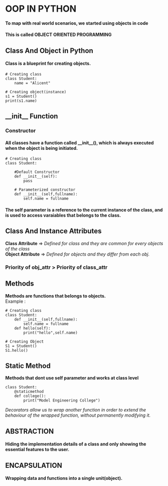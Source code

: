 # OOP IN PYTHON

#### To map with real world scenarios, we started using objects in code

#### This is called OBJECT ORIENTED PROGRAMMING

## Class And Object in Python

#### Class is a blueprint for creating objects.

    # Creating class
    class Student:
        name = "Alicent"

    # Creating object(instance)
    s1 = Student()
    print(s1.name)

## \_\_init\_\_ Function

### Constructor

#### All classes have a function called \_\_init\_\_(), which is always executed when the object is being initiated.

    # Creating class
    class Student:

        #Default Constructor
        def __init__(self):
            pass

        # Parameterized constructor
        def __init__(self,fullname):
            self.name = fullname

#### The self parameter is a reference to the current instance of the class, and is used to access varaiables that belongs to the class.

## Class And Instance Attributes

**Class Attribute** => _Defined for class and they are common for every objects of the class_ <br>
**Object Attribute** => _Defined for objects and they differ from each obj._

### Priority of obj_attr > Priority of class_attr

## Methods

**Methods are functions that belongs to objects.**<br>
Example :

    # Creating class
    class Student:
        def __init__(self,fullname):
            self.name = fullname
        def hello(self):
            print("hello",self.name)

    # Creating Object
    S1 = Student()
    S1.hello()

## Static Method

**Methods that dont use self parameter and works at class level**

    class Student:
        @staticmethod
        def college():
            print("Model Engineering College")

_Decorators allow us to wrap another function in order to extend the behaviour of the wrapped function, without permanently modifying it._

## ABSTRACTION

#### Hiding the implementation details of a class and only showing the essential features to the user.

## ENCAPSULATION

#### Wrapping data and functions into a single unit(object).
